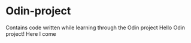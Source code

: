 # Odin-project
Contains code written while learning through the Odin project
Hello Odin project! Here I come 